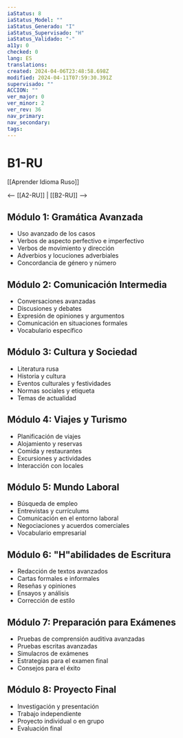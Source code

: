 ```yaml
---
iaStatus: 8
iaStatus_Model: ""
iaStatus_Generado: "I"
iaStatus_Supervisado: "H"
iaStatus_Validado: "-"
a11y: 0
checked: 0
lang: ES
translations: 
created: 2024-04-06T23:48:58.698Z
modified: 2024-04-11T07:59:30.391Z
supervisado: ""
ACCION: ""
ver_major: 0
ver_minor: 2
ver_rev: 36
nav_primary: 
nav_secondary: 
tags:
---
```

# B1-RU

[[Aprender Idioma Ruso]]

<-- [[A2-RU]] | [[B2-RU]] -->

## Módulo 1: Gramática Avanzada

- Uso avanzado de los casos
- Verbos de aspecto perfectivo e imperfectivo
- Verbos de movimiento y dirección
- Adverbios y locuciones adverbiales
- Concordancia de género y número

## Módulo 2: Comunicación Intermedia

- Conversaciones avanzadas
- Discusiones y debates
- Expresión de opiniones y argumentos
- Comunicación en situaciones formales
- Vocabulario específico

## Módulo 3: Cultura y Sociedad

- Literatura rusa
- Historia y cultura
- Eventos culturales y festividades
- Normas sociales y etiqueta
- Temas de actualidad

## Módulo 4: Viajes y Turismo

- Planificación de viajes
- Alojamiento y reservas
- Comida y restaurantes
- Excursiones y actividades
- Interacción con locales

## Módulo 5: Mundo Laboral

- Búsqueda de empleo
- Entrevistas y currículums
- Comunicación en el entorno laboral
- Negociaciones y acuerdos comerciales
- Vocabulario empresarial

## Módulo 6: "H"abilidades de Escritura

- Redacción de textos avanzados
- Cartas formales e informales
- Reseñas y opiniones
- Ensayos y análisis
- Corrección de estilo

## Módulo 7: Preparación para Exámenes

- Pruebas de comprensión auditiva avanzadas
- Pruebas escritas avanzadas
- Simulacros de exámenes
- Estrategias para el examen final
- Consejos para el éxito

## Módulo 8: Proyecto Final

- Investigación y presentación
- Trabajo independiente
- Proyecto individual o en grupo
- Evaluación final

